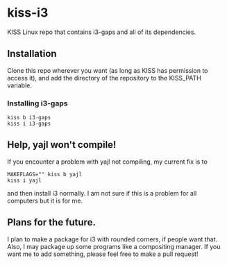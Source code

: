 # kiss-i3
KISS Linux repo that contains i3-gaps and all of its dependencies.

## Installation
Clone this repo wherever you want (as long as KISS has permission to access it), and add the directory of the repository to the KISS_PATH variable.

### Installing i3-gaps
```
kiss b i3-gaps
kiss i i3-gaps
```

## Help, yajl won't compile!
If you encounter a problem with yajl not compiling, my current fix is to
```
MAKEFLAGS="" kiss b yajl
kiss i yajl
```
and then install i3 normally.  I am not sure if this is a problem for all computers but it is for me.

## Plans for the future.
I plan to make a package for i3 with rounded corners, if people want that.  Also, I may package up some programs like a compositing manager.  If you want me to add something, please feel free to make a pull request!
